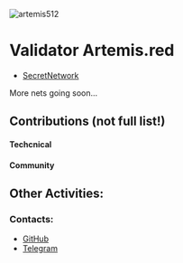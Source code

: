 ![artemis512](https://user-images.githubusercontent.com/38581319/166976374-e8aa7581-df5a-4fed-bb7e-3d170bd4af6c.png)

# Validator Artemis.red

- [SecretNetwork](https://www.mintscan.io/secret/validators/secretvaloper1jjlfeshltdy6ngnf5tg6aeaygsvf0kxg8wck04)

More nets going soon... <br />


## Contributions (not full list!)


#### Techcnical


#### Community


## Other Activities:


### Contacts:

- [GitHub](https://github.com/Artemisred)
- [Telegram](https://t.me/Art3misred)
